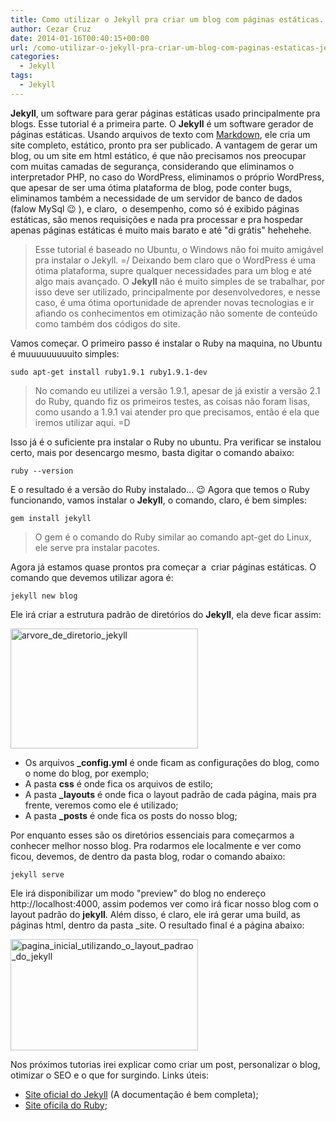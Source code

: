 ```yaml
---
title: Como utilizar o Jekyll pra criar um blog com páginas estáticas. Jekyll parte 1
author: Cezar Cruz
date: 2014-01-16T00:40:15+00:00
url: /como-utilizar-o-jekyll-pra-criar-um-blog-com-paginas-estaticas-jekyll-parte-1/
categories:
  - Jekyll
tags:
  - Jekyll
---
```


**Jekyll**, um software para gerar páginas estáticas usado principalmente pra blogs. Esse tutorial é a primeira parte. O **Jekyll** é um software gerador de páginas estáticas. Usando arquivos de texto com [Markdown][1], ele cria um site completo, estático, pronto pra ser publicado. A vantagem de gerar um blog, ou um site em html estático, é que não precisamos nos preocupar com muitas camadas de segurança, considerando que eliminamos o interpretador PHP, no caso do WordPress, eliminamos o próprio WordPress, que apesar de ser uma ótima plataforma de blog, pode conter bugs, eliminamos também a necessidade de um servidor de banco de dados (falow MySql 😉 ), e claro,  o desempenho, como só é exibido páginas estáticas, são menos requisições e nada pra processar e pra hospedar apenas páginas estáticas é muito mais barato e até "di grátis" hehehehe.

<!--more-->

> Esse tutorial é baseado no Ubuntu, o Windows não foi muito amigável pra instalar o Jekyll. =/ Deixando bem claro que o WordPress é uma ótima plataforma, supre qualquer necessidades para um blog e até algo mais avançado. O **Jekyll** não é muito simples de se trabalhar, por isso deve ser utilizado, principalmente por desenvolvedores, e nesse caso, é uma ótima oportunidade de aprender novas tecnologias e ir afiando os conhecimentos em otimização não somente de conteúdo como também dos códigos do site.

Vamos começar. O primeiro passo é instalar o Ruby na maquina, no Ubuntu é muuuuuuuuuito simples:

`sudo apt-get install ruby1.9.1 ruby1.9.1-dev`

> No comando eu utilizei a versão 1.9.1, apesar de já existir a versão 2.1 do Ruby, quando fiz os primeiros testes, as coisas não foram lisas, como usando a 1.9.1 vai atender pro que precisamos, então é ela que iremos utilizar aqui. =D

Isso já é o suficiente pra instalar o Ruby no ubuntu. Pra verificar se instalou certo, mais por desencargo mesmo, basta digitar o comando abaixo:

`ruby --version`

E o resultado é a versão do Ruby instalado... 😉 Agora que temos o Ruby funcionando, vamos instalar o **Jekyll**, o comando, claro, é bem simples:

`gem install jekyll`

> O gem é o comando do Ruby similar ao comando apt-get do Linux, ele serve pra instalar pacotes.

Agora já estamos quase prontos pra começar a  criar páginas estáticas. O comando que devemos utilizar agora é:

`jekyll new blog`

Ele irá criar a estrutura padrão de diretórios do **Jekyll**, ela deve ficar assim:

[<img class="size-medium wp-image-264 aligncenter" alt="arvore_de_diretorio_jekyll" src="http://res.cloudinary.com/cezarcruz-com-br/image/upload/h_193,w_300/v1454457572/arvore_de_diretorio_jekyll_kqae0n.png" width="300" height="192" />][2]

- Os arquivos **\_config.yml** é onde ficam as configurações do blog, como o nome do blog, por exemplo;
- A pasta **css** é onde fica os arquivos de estilo;
- A pasta **\_layouts** é onde fica o layout padrão de cada página, mais pra frente, veremos como ele é utilizado;
- A pasta **\_posts** é onde fica os posts do nosso blog;

Por enquanto esses são os diretórios essenciais para começarmos a conhecer melhor nosso blog. Pra rodarmos ele localmente e ver como ficou, devemos, de dentro da pasta blog, rodar o comando abaixo:

`jekyll serve`

Ele irá disponibilizar um modo "preview" do blog no endereço http://localhost:4000, assim podemos ver como irá ficar nosso blog com o layout padrão do **jekyll**. Além disso, é claro, ele irá gerar uma build, as páginas html, dentro da pasta \_site. O resultado final é a página abaixo:

<img class="size-medium wp-image-265 aligncenter" alt="pagina_inicial_utilizando_o_layout_padrao_do_jekyll" src="http://res.cloudinary.com/cezarcruz-com-br/image/upload/h_179,w_300/v1454457571/pagina_inicial_utilizando_o_layout_padrao_do_jekyll_kqxcae.png" width="300" height="178" />

Nos próximos tutorias irei explicar como criar um post, personalizar o blog, otimizar o SEO e o que for surgindo. Links úteis:

- [Site oficial do Jekyll][4] (A documentação é bem completa);
- [Site oficila do Ruby][5];

[1]: http://daringfireball.net/projects/markdown/syntax
[2]: http://res.cloudinary.com/cezarcruz-com-br/image/upload/v1454457572/arvore_de_diretorio_jekyll_kqae0n.png
[3]: http://res.cloudinary.com/cezarcruz-com-br/image/upload/v1454457571/pagina_inicial_utilizando_o_layout_padrao_do_jekyll_kqxcae.png
[4]: http://jekyllrb.com/
[5]: https://www.ruby-lang.org/pt/
